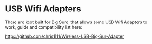 # USB Wifi Adapters

There are kext built for Big Sure, that allows some USB Wifi Adapters to work, guide and compatibility list here:

https://github.com/chris1111/Wireless-USB-Big-Sur-Adapter
